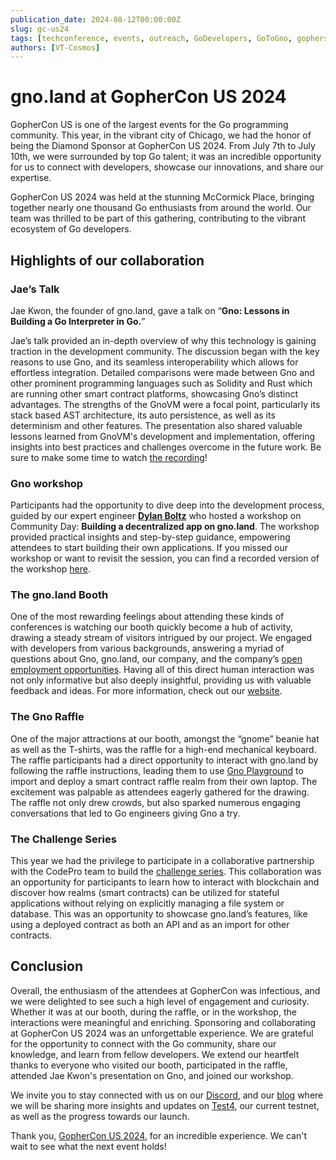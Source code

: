 ```yaml
---
publication_date: 2024-08-12T00:00:00Z
slug: gc-us24
tags: [techconference, events, outreach, GoDevelopers, GoToGno, gophers]
authors: [VT-Cosmos]
---
```


# gno.land at GopherCon US 2024

GopherCon US is one of the largest events for the Go programming community.
This year, in the vibrant city of Chicago, we had the honor of being the Diamond
Sponsor at GopherCon US 2024. From July 7th to July 10th, we were surrounded by 
top Go talent; it was an incredible opportunity for us to connect with developers,
showcase our innovations, and share our expertise.

GopherCon US 2024 was held at the stunning McCormick Place, bringing together
nearly one thousand Go enthusiasts from around the world. Our team was thrilled
to be part of this gathering, contributing to the vibrant ecosystem of Go
developers.

## Highlights of our collaboration

### Jae’s Talk

Jae Kwon, the founder of gno.land, gave a talk on “**Gno: Lessons in Building a
Go Interpreter in Go.**”

Jae’s talk provided an in-depth overview of why this technology is gaining 
traction in the development community. The discussion began with the key reasons
to use Gno, and its seamless interoperability which allows for effortless 
integration. Detailed comparisons were made between Gno and other prominent
programming languages such as Solidity and Rust which are running other smart 
contract platforms, showcasing Gno’s distinct advantages. The strengths of the
GnoVM were a focal point, particularly its stack based AST architecture, its 
auto persistence, as well as its determinism and other features. The presentation
also shared valuable lessons learned from GnoVM's development and implementation,
offering insights into best practices and challenges overcome in the future work. 
Be sure to make some time to watch [the recording](https://www.youtube.com/watch?v=betUkghf_jo)!

### Gno workshop

Participants had the opportunity to dive deep into the development process, 
guided by our expert engineer **[Dylan Boltz](https://github.com/deelawn)** who hosted a workshop on Community 
Day: **Building a decentralized app on gno.land**. The workshop provided practical 
insights and step-by-step guidance, empowering attendees to start building their
own applications. If you missed our workshop or want to revisit the session, you 
can find a recorded version of the workshop [here](https://www.youtube.com/watch?v=lwL2VyjaV-A).

### The gno.land Booth
One of the most rewarding feelings about attending these kinds of conferences
is watching our booth quickly become a hub of activity, drawing a steady stream 
of visitors intrigued by our project. We engaged with developers from various 
backgrounds, answering a myriad of questions about Gno, gno.land, our company, 
and the company’s [open employment opportunities](https://jobs.lever.co/allinbits).
Having all of this direct human interaction was not only informative but also
deeply insightful, providing us with valuable feedback and ideas. For more
information, check out our [website](https://gno.land/).

### The Gno Raffle

One of the major attractions at our booth, amongst the “gnome” beanie hat as 
well as the T-shirts, was the raffle for a high-end mechanical keyboard. The 
raffle participants had a direct opportunity to interact with gno.land by 
following the raffle instructions, leading them to use [Gno Playground](https://play.gno.land/) to import
and deploy a smart contract raffle realm from their own laptop. The excitement 
was palpable as attendees eagerly gathered for the drawing. The raffle not only 
drew crowds, but also sparked numerous engaging conversations that led to Go 
engineers giving Gno a try.

### The Challenge Series

This year we had the privilege to participate in a collaborative partnership
with the CodePro team to build the [challenge series](https://gophercon.challengeseries.org/). This collaboration was an
opportunity for participants to learn how to interact with blockchain and 
discover how realms (smart contracts) can be utilized for stateful applications
without relying on explicitly managing a file system or database. This was an 
opportunity to showcase gno.land’s features, like using a deployed contract as
both an API and as an import for other contracts.

## Conclusion

Overall, the enthusiasm of the attendees at GopherCon was infectious, and we 
were delighted to see such a high level of engagement and curiosity. Whether 
it was at our booth, during the raffle, or in the workshop, the interactions
were meaningful and enriching. Sponsoring and collaborating at GopherCon US 
2024 was an unforgettable experience. We are grateful for the opportunity to 
connect with the Go community, share our knowledge, and learn from fellow 
developers. We extend our heartfelt thanks to everyone who visited our booth,
participated in the raffle, attended Jae Kwon's presentation on Gno, and joined 
our workshop.

We invite you to stay connected with us on our [Discord](https://discord.gg/43HC5NZzHe),
and our [blog](https://gno.land/r/gnoland/blog) where we 
will be sharing more insights and updates on 
[Test4](https://gno.land/r/gnoland/blog:p/test4-live), our current testnet, as
well as the progress towards our launch.

Thank you, [GopherCon US 2024](https://x.com/gophercon), for an incredible experience. 
We can't wait to see what the next event holds!

